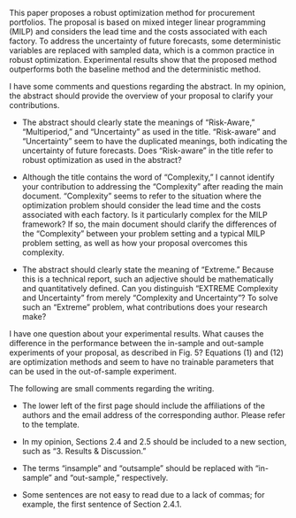 This paper proposes a robust optimization method for procurement portfolios. The proposal is based on mixed integer linear programming (MILP) and considers the lead time and the costs associated with each factory. To address the uncertainty of future forecasts, some deterministic variables are replaced with sampled data, which is a common practice in robust optimization. Experimental results show that the proposed method outperforms both the baseline method and the deterministic method.


I have some comments and questions regarding the abstract. In my opinion, the abstract should provide the overview of your proposal to clarify your contributions.
- The abstract should clearly state the meanings of “Risk-Aware,” “Multiperiod,” and “Uncertainty” as used in the title. “Risk-aware” and “Uncertainty” seem to have the duplicated meanings, both indicating the uncertainty of future forecasts. Does “Risk-aware” in the title refer to robust optimization as used in the abstract?

- Although the title contains the word of “Complexity,” I cannot identify your contribution to addressing the “Complexity” after reading the main document. “Complexity” seems to refer to the situation where the optimization problem should consider the lead time and the costs associated with each factory. Is it particularly complex for the MILP framework? If so, the main document should clarify the differences of the “Complexity” between your problem setting and a typical MILP problem setting, as well as how your proposal overcomes this complexity.

- The abstract should clearly state the meaning of “Extreme.” Because this is a technical report, such an adjective should be mathematically and quantitatively defined. Can you distinguish “EXTREME Complexity and Uncertainty” from merely “Complexity and Uncertainty”? To solve such an “Extreme” problem, what contributions does your research make?


I have one question about your experimental results. What causes the difference in the performance between the in-sample and out-sample experiments of your proposal, as described in Fig. 5? Equations (1) and (12) are optimization methods and seem to have no trainable parameters that can be used in the out-of-sample experiment.


The following are small comments regarding the writing.
- The lower left of the first page should include the affiliations of the authors and the email address of the corresponding author. Please refer to the template.

- In my opinion, Sections 2.4 and 2.5 should be included to a new section, such as “3. Results & Discussion.”

- The terms “insample” and “outsample” should be replaced with “in-sample” and “out-sample,” respectively.

- Some sentences are not easy to read due to a lack of commas; for example, the first sentence of Section 2.4.1.



